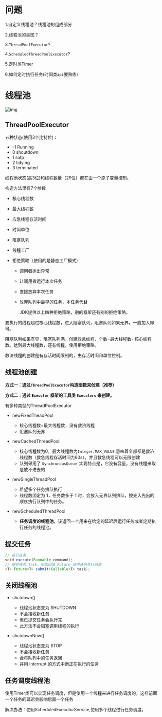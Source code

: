 # 问题

1.自定义线程池？线程池的组成部分

2.线程池的类图？

3.`ThreadPoolExecutor`?  

4.`ScheduledThreadPoolExecutor`?

5.定时类Timer

6.如何定时执行任务(时间类`api`要熟练)

# 线程池

![img](https://note-1322176778.cos.ap-guangzhou.myqcloud.com/java/juc/executor-class-diagram.png)

## ThreadPoolExecutor

五种状态(使用3个比特位)：

+ -1 Running 
+ 0 shoutdown
+ 1 sotp
+ 2 tidying
+ 3 terminated

线程池状态(高3位)和线程数量（29位）都在由一个原子变量控制。

构造方法里有7个参数

+ 核心线程数

+ 最大线程数

+ 应急线程存活时间

+ 时间单位

+ 阻塞队列

+ 线程工厂

+ 拒绝策略（使用的是静态工厂模式）

  + 调用者抛出异常

  + 让调用者运行本次任务

  + 直接放弃本次任务

  + 放弃队列中最早的任务，本任务代替

    JDK提供以上四种拒绝策略，别的框架还有别的拒绝策略。

要执行的线程超过核心线程数，进入阻塞队列，阻塞队列如果无界，一直加入即可。

阻塞队列如果有界，阻塞队列满，创建救急线程，个数=最大线程数- 核心线程数。达到最大线程数，还有线程，使用拒绝策略。

救济线程的创建是有存活时间限制的，由存活时间和单位控制。

## 线程池创建

**方式一：通过`ThreadPoolExecutor`构造函数来创建（推荐）**

**方式二：通过 `Executor` 框架的工具类 `Executors` 来创建。**

有多种类型的ThreadPoolExecutor

+ newFixedTheadPool
  + 核心线程数=最大线程数，没有救济线程
  + 阻塞队列无界
+ newCachedThreadPool
  + 核心线程数为0，最大线程数为`Integer.MAX_VALUE`,意味着全部都是救济线程数（救急线程存活时间为60s），并且救急线程可以无限创建
  + 队列采用了 `SynchronousQueue `实现特点是，它没有容量，没有线程来取是放不进去的

+ newSIngleThreadPool
  + 希望多个任务排队执行
  + 线程数固定为 1，任务数多于 1 时，会放入无界队列排队，按先入先出的顺序执行队列中的任务。

+ newScheduledThreadPool
  + **任务调度的线程池**，该返回一个用来在给定的延迟后运行任务或者定期执行任务的线程池。

## 提交任务

```java
// 执行任务
void execute(Runnable command);
// 提交任务 task，用返回值 Future 获得任务执行结果
<T> Future<T> submit(Callable<T> task);
```

## 关闭线程池

+ shutdown()
  + 线程池状态变为 SHUTDOWN
  + 不会接收新任务
  +  但已提交任务会执行完
  + 此方法不会阻塞调用线程的执行

+ shutdownNow()
  + 线程池状态变为 STOP
  + 不会接收新任务
  + 会将队列中的任务返回
  + 并用 interrupt 的方式中断正在执行的任务

## 任务调度线程池

使用Timer类可以实现任务调度，但是使用一个线程来进行任务调度的，这样前面一个任务的延迟会影响后面一个任务

解决办法：使用ScheduledExecutorService,使用多个线程进行任务调度。

